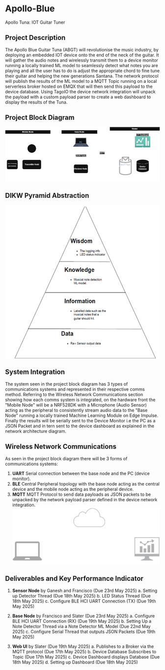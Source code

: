 # Apollo-Blue
Apollo Tuna: IOT Guitar Tuner

## Project Description
The Apollo Blue Guitar Tuna (ABGT) will revolutionise the music industry, by deploying an embedded IOT device onto the end of the neck of the guitar. It will gather the audio notes and wirelessly transmit them to a device monitor running a locally trained ML model to seamlessly detect what notes you are playing and all the user has to do is adjust the appropriate chord to fine tune their guitar and helping the new generations Santana.  The network protocol will publish the results of the ML model to a MQTT Topic running on a local serverless broker hosted on EMQX that will then send this payload to the device database. Using TagoIO the device network integration will unpack the payload with a custom payload parser to create a web dashboard to display the results of the Tuna. 

## Project Block Diagram
![Project | 900](Images/Proj.drawio.png)

## DIKW Pyramid Abstraction
<p align="center">
  <img src="Images/DIKW.png" 
		  width="500"
		  height="500" 
		  style="display: block; margin: 0 auto"/>
</p>



## System Integration
The system seen in the project block diagram has 3 types of communications systems and represented in their respective comms method. Referring to the Wireless Network Communications section showing how each comms system is integrated, on the hardware front the "Mobile Node" will be a NRF528DK with a Microphone (Audio Sensor) acting as the peripheral to consistently stream audio data to the "Base Node" running a locally trained Machine Learning Module on Edge Impulse. Finally the results will be serially sent to the Device Monitor i.e the PC as a JSON Packet and in tern sent to the device dashboard as explained in the network architecture diagram.  

## Wireless Network Communications
As seen in the project block diagram there will be 3 forms of communications systems: 
1. **UART** Serial connection between the base node and the PC (device monitor).
2. **BLE** Central Peripheral topology with the base node acting as the central device and the mobile node acting as the peripheral device.  
3. **MQTT** MQTT Protocol to send data payloads as JSON packets to be unpacked by the network payload parser defined in the device network integration. 
![Network | 700](Images/Network.png)

## Deliverables and Key Performance Indicator
1. **Sensor Node** by Ganesh and Francisco (Due 23rd May 2025)
	a. Setting up Detector Thread (Due 18th May 2025)
	b. LED Status Thread (Due 18th May 2025)
	c. Configure BLE HCI UART Connection (TX) (Due 19th May 2025)

2. **Base Node** by Francisco and Slater (Due 23rd May 2025) 
	a. Configure BLE HCI UART Connection (RX) (Due 19th May 2025)
	b. Setting Up a Note Detector Thread via a Note Detector ML Model (Due 22nd May 2025) 
	c. Configure Serial Thread that outputs JSON Packets (Due 19th May 2025)
    
3. **Web UI** by Slater (Due 19th May 2025) 
	a. Publishes to a Broker via the MQTT protocol (Due 17th May 2025) 
	b. Device Database Subscribes to Topic (Due 17th May 2025) 
	c. Device Dashboard displays Database (Due 18th May 2025) d. Setting up Dashboard (Due 18th May 2025)